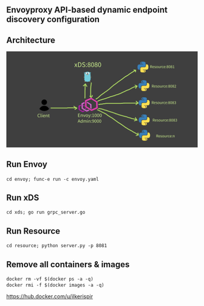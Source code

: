 ## Envoyproxy API-based dynamic endpoint discovery configuration

## Architecture
![Architecture](architecture.png)

## Run Envoy
```
cd envoy; func-e run -c envoy.yaml
```

## Run xDS
```
cd xds; go run grpc_server.go
```

## Run Resource
```
cd resource; python server.py -p 8081
```

## Remove all containers & images
```
docker rm -vf $(docker ps -a -q)
docker rmi -f $(docker images -a -q)
```

https://hub.docker.com/u/ilkerispir